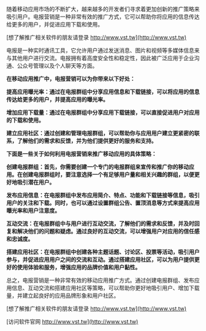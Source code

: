 随着移动应用市场的不断扩大，越来越多的开发者们寻求着更加创新的推广策略来吸引用户。电报营销是一种非常有效的推广方式，它可以帮助你将应用的信息传达给更多的用户，并促进应用下载和使用。

[想了解推广相关软件的朋友请登录 http://www.vst.tw](http://www.vst.tw)

电报是一种实时通讯工具，它允许用户通过发送消息、图片和视频等多媒体信息来与其他用户进行交流。电报拥有着高度安全性和稳定性，因此被广泛应用于企业沟通、公众号管理以及个人聊天等方面。

**在移动应用推广中，电报营销可以为你带来以下好处：**

**提高应用曝光率：通过在电报群组中分享应用信息和下载链接，可以将应用的信息传达给更多的用户，并提高应用的曝光率。**

**增加应用下载量：通过在电报群组中分享应用下载链接，可以直接促进用户对应用的下载和使用。**

**建立应用社区：通过创建和管理电报群组，可以帮助你与应用用户建立更紧密的联系，了解他们的需求和反馈，并为他们提供更好的服务和支持。**

**下面是一些关于如何利用电报营销来推广移动应用的具体策略：**

**创建电报群组：首先，你需要创建一个专门的电报群组来宣传和推广你的移动应用。在创建电报群组时，要注意选择一个有足够用户量和相关兴趣的群组，以便更好地吸引潜在用户。**

**发布应用信息：在电报群组中发布应用简介、特点、功能和下载链接等信息，吸引用户的关注和下载。同时，也可以通过设置群组公告、置顶消息等方式来提高应用曝光率和用户注意度。**

**互动交流：在电报群组中与用户进行互动交流，了解他们的需求和反馈，并及时回复和解决他们的问题和疑虑。通过良好的互动交流，可以增强用户对应用的信任感和忠诚度。**

**搭建应用社区：在电报群组中创建各种主题话题、讨论区、投票等活动，吸引用户参与，并促进应用用户之间的交流和互动。通过搭建应用社区，可以为用户提供更好的使用体验和服务，增强应用的品牌价值和用户黏性。**

总之，电报营销是一种非常有效的移动应用推广方式。通过创建电报群组、发布应用信息、互动交流和搭建应用社区等策略，可以帮助你更好地吸引用户、增加下载量，并建立起良好的应用品牌形象和用户社区。

[想了解推广相关软件的朋友请登录 http://www.vst.tw](http://www.vst.tw)


[访问软件官网 http://www.vst.tw](http://www.vst.tw)
